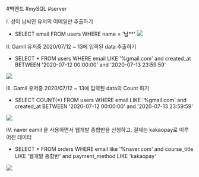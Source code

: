 #백엔드 #mySQL #server 

I. 성이 남씨인 유저의 이메일만 추출하기
- SELECT email FROM users WHERE name = '남**'
	![](https://i.imgur.com/XfREiUV.png)

II. Gamil 유저중 2020/07/12 ~ 13에 입력된 data 추출하기
- SELECT * FROM users WHERE email LIKE '%gmail.com' and created_at BETWEEN '2020-07-12 00:00:00' and '2020-07-13 23:59:59'
	
![](https://i.imgur.com/OdLMwAG.png)


III.  Gamil 유저중 2020/07/12 ~ 13에 입력된 data의 Count 하기
- SELECT COUNT(*) FROM users WHERE email LIKE '%gmail.com' and created_at BETWEEN '2020-07-12 00:00:00' and '2020-07-13 23:59:59'
	
![](https://i.imgur.com/WVBEnk0.png)


IV. naver eamil 을 사용하면서 웹개발 종합반을 신청하고, 결제는 kakaopay로 이루어진 데이터
- SELECT * FROM orders WHERE email like '%naver.com' and course_title 
   LIKE '웹개발 종합반' and payment_method LIKE 'kakaopay'
   
![](https://i.imgur.com/cChJC2g.png)
